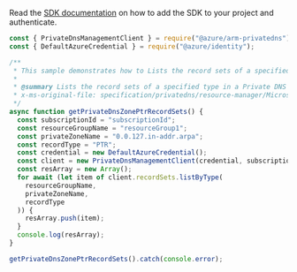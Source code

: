 Read the [SDK documentation](https://github.com/Azure/azure-sdk-for-js/blob/%40azure%2Farm-privatedns_3.0.1/sdk/privatedns/arm-privatedns/README.md) on how to add the SDK to your project and authenticate.

```javascript
const { PrivateDnsManagementClient } = require("@azure/arm-privatedns");
const { DefaultAzureCredential } = require("@azure/identity");

/**
 * This sample demonstrates how to Lists the record sets of a specified type in a Private DNS zone.
 *
 * @summary Lists the record sets of a specified type in a Private DNS zone.
 * x-ms-original-file: specification/privatedns/resource-manager/Microsoft.Network/stable/2020-06-01/examples/RecordSetPTRList.json
 */
async function getPrivateDnsZonePtrRecordSets() {
  const subscriptionId = "subscriptionId";
  const resourceGroupName = "resourceGroup1";
  const privateZoneName = "0.0.127.in-addr.arpa";
  const recordType = "PTR";
  const credential = new DefaultAzureCredential();
  const client = new PrivateDnsManagementClient(credential, subscriptionId);
  const resArray = new Array();
  for await (let item of client.recordSets.listByType(
    resourceGroupName,
    privateZoneName,
    recordType
  )) {
    resArray.push(item);
  }
  console.log(resArray);
}

getPrivateDnsZonePtrRecordSets().catch(console.error);
```

